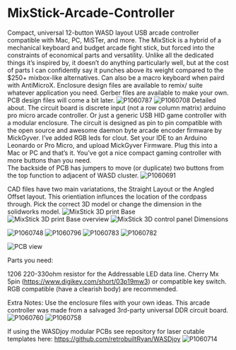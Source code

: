 # MixStick-Arcade-Controller
Compact, universal 12-button WASD layout USB arcade controller compatible with Mac, PC, MiSTer, and more. The MixStick is a hybrid of a mechanical keyboard and budget arcade fight stick, but forced into the constraints of economical parts and versatility. Unlike all the dedicated things it’s inspired by, it doesn’t do anything particularly well, but at the cost of parts I can confidently say it punches above its weight compared to the $250+ mixbox-like alternatives. Can also be a macro keyboard when paird with AntiMicroX. Enclosure design files are available to remix/ suite whatever application you need. Gerber files are available to make your own. PCB design files will come a bit later.
![P1060787](https://user-images.githubusercontent.com/68818321/212553394-0e48235a-5490-4d9f-be8c-41be95293a85.JPG)
![P1060708](https://user-images.githubusercontent.com/68818321/212557968-38b07a62-f7fd-4913-84a2-b25c9e890b5a.JPG)
Detailed about.
The circuit board is discrete input (not a row column matrix) arduino pro micro arcade controller. Or just a generic USB HID game controller with a modular enclosure. The circuit is designed as pin to pin compatible with the open source and awesome daemon byte arcade encoder firmware by MickGyver. I’ve added RGB leds for clout. Set your IDE to an Arduino Leonardo or Pro Micro, and upload MickGyver Firmware. Plug this into a Mac or PC and that’s it. You’ve got a nice compact gaming controller with more buttons than you need.  
The backside of PCB has jumpers to move (or duplicate) two buttons from the top function to adjacent of WASD cluster.
![P1060691](https://user-images.githubusercontent.com/68818321/213032196-9bbc947e-6b4a-49e2-9225-2174489e088e.JPG)

CAD files have two main variatations, the Straight Layout or the Angled Offset layout. This orientiation influnces the location of the cordpass through. Pick the correct 3D model or change the dimension in the solidworks model. 
![MixStick 3D print Base](https://user-images.githubusercontent.com/68818321/213031976-b297f7ba-33ca-431a-bc8b-4ee8374dc661.PNG)
![MixStick 3D print Base overview](https://user-images.githubusercontent.com/68818321/213032332-95dafbf8-f9ac-4670-842b-e598eefe9213.PNG)
![MixStick 3D control panel Dimensions](https://user-images.githubusercontent.com/68818321/213032525-d8025fd0-7d43-49c1-a285-e9bbc507570e.PNG)


![P1060748](https://user-images.githubusercontent.com/68818321/212553370-389729be-9778-4ef1-b344-f17f85a1ba21.JPG)
![P1060796](https://user-images.githubusercontent.com/68818321/212553407-39b4a8b8-f569-4cac-adcc-5e83542839b0.JPG)
![P1060783](https://user-images.githubusercontent.com/68818321/212553421-9607d3d5-ef52-45b9-9128-d86a8e6d689d.JPG)
![P1060782](https://user-images.githubusercontent.com/68818321/212553425-57b1f0da-b6d6-4d1e-b359-855fa12eb519.JPG)

![PCB view](https://user-images.githubusercontent.com/68818321/212560337-54bcd145-12ff-4df2-b9a5-0ececc3d845a.PNG)

Parts you need:

1206 220-330ohm resistor for the Addressable LED data line.
Cherry Mx 5pin (https://www.digikey.com/short/03p19mw3) or compatible key switch. RGB compatible (have a clearish body) are recommended. 

Extra Notes:
Use the enclosure files with your own ideas. This arcade controller was  made from a salvaged 3rd-party universal DDR circuit board. 
![P1060760](https://user-images.githubusercontent.com/68818321/213032866-175302cf-768b-4258-afd8-7674765b9ca6.JPG)
![P1060758](https://user-images.githubusercontent.com/68818321/213032934-b722038c-d006-46c9-b7cc-0af371ef134b.JPG)


If using the WASDjoy modular PCBs see repository for laser cutable templates here: https://github.com/retrobuiltRyan/WASDjoy
![P1060714](https://user-images.githubusercontent.com/68818321/212561554-c8b53924-a5d4-4e13-a642-809e52fbd1a6.JPG)
